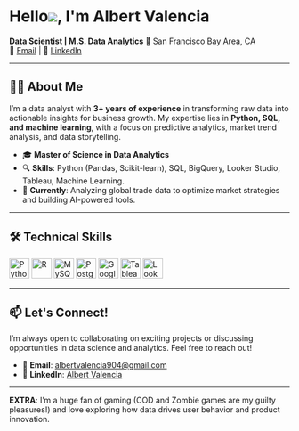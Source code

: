 # Hello![](https://user-images.githubusercontent.com/18350557/176309783-0785949b-9127-417c-8b55-ab5a4333674e.gif), I'm Albert Valencia

**Data Scientist |  M.S. Data Analytics**
📍 San Francisco Bay Area, CA  
📧 [Email](mailto:albertvalencia904@gmail.com) | 💼 [LinkedIn](https://www.linkedin.com/in/alvalenci)  

---

## 👨‍💻 About Me  
I’m a data analyst with **3+ years of experience** in transforming raw data into actionable insights for business growth. My expertise lies in **Python, SQL, and machine learning**, with a focus on predictive analytics, market trend analysis, and data storytelling.

- 🎓 **Master of Science in Data Analytics** 
- 🔍 **Skills**: Python (Pandas, Scikit-learn), SQL, BigQuery, Looker Studio, Tableau, Machine Learning.  
- 🚀 **Currently**: Analyzing global trade data to optimize market strategies and building AI-powered tools.
---

## 🛠️ Technical Skills  
<p align="left">
<a href="https://www.python.org/" target="_blank" rel="noreferrer"><img src="https://raw.githubusercontent.com/danielcranney/readme-generator/main/public/icons/skills/python-colored.svg" width="36" height="36" alt="Python" /></a>
<a href="https://www.r-project.org/" target="_blank" rel="noreferrer"><img src="https://raw.githubusercontent.com/danielcranney/readme-generator/main/public/icons/skills/rlang-colored.svg" width="36" height="36" alt="R" /></a>
<a href="https://www.mysql.com/" target="_blank" rel="noreferrer"><img src="https://raw.githubusercontent.com/danielcranney/readme-generator/main/public/icons/skills/mysql-colored.svg" width="36" height="36" alt="MySQL" /></a>
<a href="https://www.postgresql.org/" target="_blank" rel="noreferrer"><img src="https://raw.githubusercontent.com/danielcranney/readme-generator/main/public/icons/skills/postgresql-colored.svg" width="36" height="36" alt="PostgreSQL" /></a>
<a href="https://cloud.google.com/" target="_blank" rel="noreferrer"><img src="https://raw.githubusercontent.com/danielcranney/readme-generator/main/public/icons/skills/googlecloud-colored.svg" width="36" height="36" alt="Google Cloud" /></a>
<a href="https://www.tableau.com/" target="_blank" rel="noreferrer"><img src="https://github.com/get-icon/geticon/raw/master/icons/tableau-icon.svg" width="36" height="36" alt="Tableau" /></a>
<a href="https://looker.com/" target="_blank" rel="noreferrer"><img src="https://github.com/get-icon/geticon/raw/master/icons/looker-icon.svg" width="36" height="36" alt="Looker" /></a>
</p>

---

## 📫 Let's Connect!  
I’m always open to collaborating on exciting projects or discussing opportunities in data science and analytics. Feel free to reach out!  
- 📧 **Email**: [albertvalencia904@gmail.com](mailto:albertvalencia904@gmail.com)  
- 💼 **LinkedIn**: [Albert Valencia](https://www.linkedin.com/in/alvalenci)  

---

 **EXTRA**: I’m a huge fan of gaming (COD and Zombie games are my guilty pleasures!) and love exploring how data drives user behavior and product innovation.  
